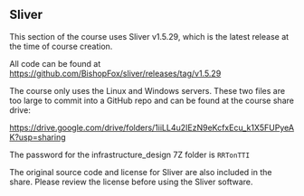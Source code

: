 ## Sliver
This section of the course uses Sliver v1.5.29, which is the latest release at the time of course creation.

All code can be found at https://github.com/BishopFox/sliver/releases/tag/v1.5.29

The course only uses the Linux and Windows servers. These two files are too large to commit into a GitHub repo and can be found at the course share drive:

https://drive.google.com/drive/folders/1iiLL4u2IEzN9eKcfxEcu_k1X5FUPyeAK?usp=sharing

The password for the infrastructure_design 7Z folder is `RRTonTTI`

The original source code and license for Sliver are also included in the share. Please review the license before using the Sliver software.

